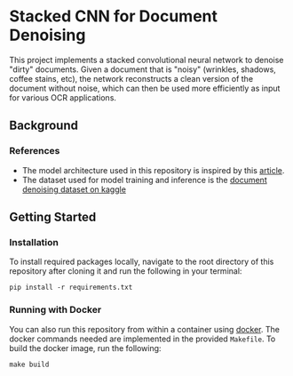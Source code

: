 # Stacked CNN for Document Denoising

This project implements a stacked convolutional neural network to denoise "dirty" documents. Given a document that is "noisy" (wrinkles, shadows, coffee stains, etc), the network reconstructs a clean version of the document without noise, which can then be used more efficiently as input for various OCR applications. 

## Background

### References
* The model architecture used in this repository is inspired by this [article](https://medium.com/illuin/cleaning-up-dirty-scanned-documents-with-deep-learning-2e8e6de6cfa6). 
* The dataset used for model training and inference is the [document denoising dataset on kaggle](https://www.kaggle.com/c/denoising-dirty-documents/overview)

## Getting Started

### Installation
To install required packages locally, navigate to the root directory of this repository after cloning it and run the following in your terminal:
```
pip install -r requirements.txt
```

### Running with Docker
You can also run this repository from within a container using [docker](https://www.docker.com/). The docker commands needed are implemented in the provided `Makefile`. To build the docker image, run the following:
```
make build
```

